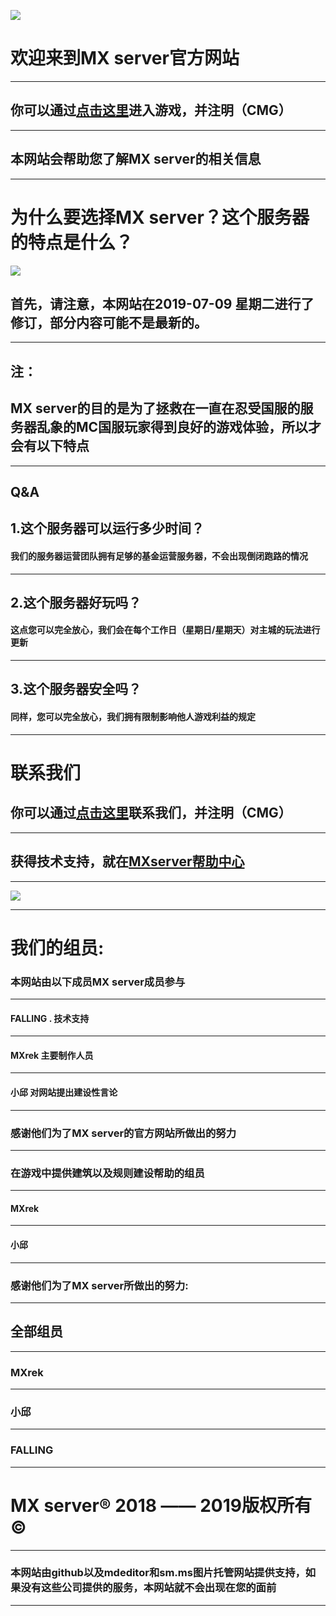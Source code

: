 ![](https://i.loli.net/2019/06/09/5cfc7f8206b8532610.jpg)
# 欢迎来到MX server官方网站

------------

## 你可以通过[点击这里](https://shang.qq.com/wpa/qunwpa?idkey=c94c9018694578ff2c6ee406d87a13a0adeff09ab5c792aeecb568e0a706e00b "点击这里")进入游戏，并注明（CMG）


------------



## 本网站会帮助您了解MX server的相关信息 

------------


# 为什么要选择MX server？这个服务器的特点是什么？
 ![](https://i.loli.net/2019/06/09/5cfc80c99ac1962436.jpg)





## 首先，请注意，本网站在2019-07-09 星期二进行了修订，部分内容可能不是最新的。

------------


## 注：
## MX server的目的是为了拯救在一直在忍受国服的服务器乱象的MC国服玩家得到良好的游戏体验，所以才会有以下特点

------------
## Q&A

## 1.这个服务器可以运行多少时间？
#### 我们的服务器运营团队拥有足够的基金运营服务器，不会出现倒闭跑路的情况

------------


## 2.这个服务器好玩吗？
#### 这点您可以完全放心，我们会在每个工作日（星期日/星期天）对主城的玩法进行更新

------------


## 3.这个服务器安全吗？
#### 同样，您可以完全放心，我们拥有限制影响他人游戏利益的规定

------------

# 联系我们
## 你可以通过[点击这里](https://shang.qq.com/wpa/qunwpa?idkey=c94c9018694578ff2c6ee406d87a13a0adeff09ab5c792aeecb568e0a706e00b "点击这里")联系我们，并注明（CMG）


------------

## 获得技术支持，就在[MXserver帮助中心](mxserverhelp.github.io "MXserver帮助中心")

------------
![](https://i.loli.net/2019/06/09/5cfc7ce6ce64398838.jpg)



------------
# 我们的组员:


### 本网站由以下成员MX server成员参与

------------


#### FALLING . 技术支持

------------


#### MXrek 主要制作人员

------------


#### 小邱 对网站提出建设性言论

------------


### 感谢他们为了MX server的官方网站所做出的努力

------------

###  在游戏中提供建筑以及规则建设帮助的组员

------------


####  MXrek

------------


####  小邱

------------





###  感谢他们为了MX server所做出的努力:
------------

##  全部组员

------------


###  MXrek

------------



###  小邱

------------


###  FALLING 

------------


#  MX server&reg; 2018 —— 2019版权所有&copy;

------------



###  本网站由github以及mdeditor和sm.ms图片托管网站提供支持，如果没有这些公司提供的服务，本网站就不会出现在您的面前

------------

